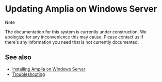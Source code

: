 ﻿# Updating Amplia on Windows Server

> [!NOTE]
> The documentation for this system is currently under construction. We apologize for any inconvenience this may cause. Please
> contact us if there's any information you need that is not currently documented.

## See also

* [Installing Amplia on Windows Server](install.md)
* [Troubleshooting](../troubleshoot/index.md)
